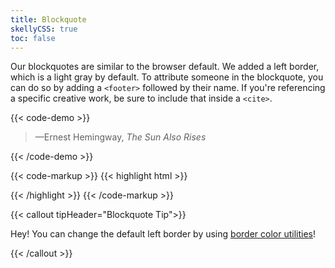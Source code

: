 ```yaml
---
title: Blockquote
skellyCSS: true
toc: false
---
```


Our blockquotes are similar to the browser default. We added a left border, which is a light gray by default. To attribute someone in the blockquote, you can do so by adding a `<footer>` followed by their name. If you're referencing a specific creative work, be sure to include that inside a `<cite>`.

{{< code-demo >}}
<blockquote class="block laptop-up-6">
    <p class="skeleton" data-lines="3"></p>
    <footer>—Ernest Hemingway, <cite>The Sun Also Rises</cite></footer>
</blockquote>
{{< /code-demo >}}

{{< code-markup >}}
{{< highlight html >}}
<blockquote>
    <p>
        <!-- Quote goes here! -->
    </p>
    <footer>
        <!-- Quote attribution goes here! -->
        <cite></cite>
    </footer>
</blockquote>
{{< /highlight >}} 
{{< /code-markup >}}

{{< callout tipHeader="Blockquote Tip">}} 

<p>Hey! You can change the default left border by using <a href="/docs/utilities/borders/">border color utilities</a>!</p>

{{< /callout >}}
